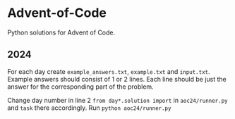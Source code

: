# Advent-of-Code
Python solutions for Advent of Code.

## 2024
For each day create `example_answers.txt`, `example.txt` and `input.txt`. Example answers should consist of 1 or 2 lines. Each line should be just the answer for the corresponding part of the problem.

Change day number in line 2 `from day*.solution import` in `aoc24/runner.py` and `task` there accordingly. Run `python aoc24/runner.py`
